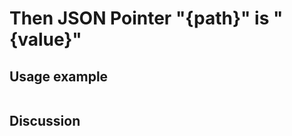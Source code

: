 
Then JSON Pointer "{path}" is "{value}"
=============================================================================================================

Usage example
-------------

```
```

Discussion
----------
